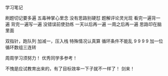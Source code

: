 学习笔记

刷题切记要多遍
五毒神掌心里念
没有思路别硬怼
题解评论灵光现
看完一遍背一遍
背完一遍写一遍
没错误前使劲练
一天以后再一遍
一周之后再一遍
思路印在脑里面

双指针，跑队列
加减一，压入栈
特殊情况认真算
循环条件不能乱
9 9 9 9 加一位
循环数组三连转

周周学习须努力！
优秀同学多参考！

不愧是应试教育出来的，有了目标效率一下子就不一样了！
剑来！